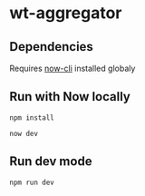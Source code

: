 # wt-aggregator

## Dependencies
Requires [now-cli](https://zeit.co/download) installed globaly

## Run with Now locally
`npm install`

`now dev`


## Run dev mode
`npm run dev`

